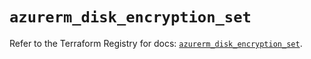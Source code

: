 # `azurerm_disk_encryption_set`

Refer to the Terraform Registry for docs: [`azurerm_disk_encryption_set`](https://registry.terraform.io/providers/hashicorp/azurerm/4.44.0/docs/resources/disk_encryption_set).
